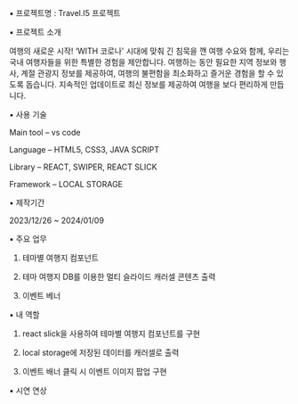 ▪ 프로젝트명 : Travel.I5 프로젝트


▪ 프로젝트 소개 

   여행의 새로운 시작! ‘WITH 코로나' 시대에 맞춰 긴 침묵을 깬 여행 수요와 함께, 우리는 국내 여행자들을 위한 특별한 경험을 제안합니다.
   여행하는 동안 필요한 지역 정보와 행사, 계절 관광지 정보를 제공하여, 여행의 불편함을 최소화하고 즐거운 경험을 할 수 있도록 돕습니다. 지속적인 업데이트로 최신 정보를 제공하여 여행을 보다 편리하게 만듭니다.


▪ 사용 기술

   Main tool – vs code

   Language – HTML5, CSS3, JAVA SCRIPT 

   Library – REACT, SWIPER, REACT SLICK

   Framework – LOCAL STORAGE


▪ 제작기간

   2023/12/26 ~ 2024/01/09


▪ 주요 업무

   1. 테마별 여행지 컴포넌트

   2. 테마 여행지 DB를 이용한 멀티 슬라이드 캐러셀 콘텐츠 출력

   3. 이벤트 베너


▪ 내 역할

   1. react slick을 사용하여 테마별 여행지 컴포넌트를 구현

   2. local storage에 저장된 데이터를 캐러셀로 출력

   3. 이벤트 배너 클릭 시 이벤트 이미지 팝업 구현


▪ 시연 연상



